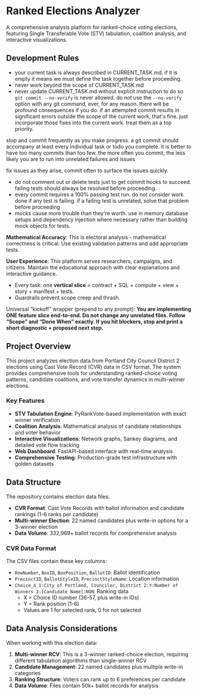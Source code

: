 # Ranked Elections Analyzer

A comprehensive analysis platform for ranked-choice voting elections, featuring Single Transferable Vote (STV) tabulation, coalition analysis, and interactive visualizations.

## Development Rules

- your current task is always described in CURRENT_TASK.md. if it is empty it means we must define the task together before proceeding.
- never work beyond the scope of CURRENT_TASK.md
- never update CURRENT_TASK.md without explicit instruction to do so
`git commit --no-verify` is never allowed. do not use the `--no-verify` option with any git command, ever, for any reason. there will be profound consequences if you do. if an attempted commit results in significant errors outside the scope of the current work, that's fine. just incorporate those fixes into the current work. treat them as a top priority.

stop and commit frequently as you make progress. a git commit should accompany at least every individual task or todo you complete. it is better to have too many commits than too few. the more often you commit, the less likely you are to run into unrelated failures and issues

fix issues as they arise, commit often to surface the issues quickly.

- do not comment out or delete tests just to get commit hooks to succeed. failing tests should always be resolved before proceeding.
- every commit requires a 100% passing test run. do not consider work done if any test is failing. if a failing test is unrelated, solve that problem before proceeding
- mocks cause more trouble than they're worth. use in memory database setups and dependency injection where necessary rather than building mock objects for tests.

**Mathematical Accuracy**: This is electoral analysis - mathematical correctness is critical. Use existing validation patterns and add appropriate tests.

**User Experience**: This platform serves researchers, campaigns, and citizens. Maintain the educational approach with clear explanations and interactive guidance.

* Every task: one **vertical slice** = contract + SQL + compute + view + story + manifest + tests.
* Guardrails prevent scope creep and thrash.

Universal “kickoff” wrapper (prepend to any prompt): **You are implementing ONE feature slice end-to-end. Do not change any unrelated files. Follow “Scope” and “Done When” exactly. If you hit blockers, stop and print a short diagnostic + proposed next step.**

## Project Overview

This project analyzes election data from Portland City Council District 2 elections using Cast Vote Record (CVR) data in CSV format. The system provides comprehensive tools for understanding ranked-choice voting patterns, candidate coalitions, and vote transfer dynamics in multi-winner elections.

### Key Features

- **STV Tabulation Engine**: PyRankVote-based implementation with exact winner verification
- **Coalition Analysis**: Mathematical analysis of candidate relationships and voter behavior
- **Interactive Visualizations**: Network graphs, Sankey diagrams, and detailed vote flow tracking
- **Web Dashboard**: FastAPI-based interface with real-time analysis
- **Comprehensive Testing**: Production-grade test infrastructure with golden datasets

## Data Structure

The repository contains election data files:
- **CVR Format**: Cast Vote Records with ballot information and candidate rankings (1-6 ranks per candidate)
- **Multi-winner Election**: 22 named candidates plus write-in options for a 3-winner election
- **Data Volume**: 332,969+ ballot records for comprehensive analysis

### CVR Data Format

The CSV files contain these key columns:
- `RowNumber`, `BoxID`, `BoxPosition`, `BallotID`: Ballot identification
- `PrecinctID`, `BallotStyleID`, `PrecinctStyleName`: Location information
- `Choice_X_1:City of Portland, Councilor, District 2:Y:Number of Winners 3:[Candidate Name]:NON`: Ranking data
  - X = Choice ID number (36-57, plus write-in IDs)
  - Y = Rank position (1-6)
  - Values are 1 for selected rank, 0 for not selected

## Data Analysis Considerations

When working with this election data:

1. **Multi-winner RCV**: This is a 3-winner ranked-choice election, requiring different tabulation algorithms than single-winner RCV
2. **Candidate Management**: 22 named candidates plus multiple write-in categories
3. **Ranking Structure**: Voters can rank up to 6 preferences per candidate
4. **Data Volume**: Files contain 50k+ ballot records for analysis


